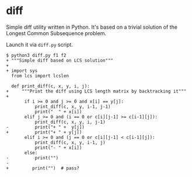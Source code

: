 # diff

Simple diff utility written in Python. It's based on a trivial solution of the
Longest Common Subsequence problem.

Launch it via `diff.py` script.

```
$ python3 diff.py f1 f2
+ """Simple diff based on LCS solution"""
+ 
+ import sys
  from lcs import lcslen
  
  def print_diff(c, x, y, i, j):
+     """Print the diff using LCS length matrix by backtracking it"""
+ 
       if i >= 0 and j >= 0 and x[i] == y[j]:
           print_diff(c, x, y, i-1, j-1)
           print("  " + x[i])
       elif j >= 0 and (i == 0 or c[i][j-1] >= c[i-1][j]):
           print_diff(c, x, y, i, j-1)
-          print("+ " +  y[j])
+          print("+ " + y[j])
       elif i >= 0 and (j == 0 or c[i][j-1] < c[i-1][j]):
           print_diff(c, x, y, i-1, j)
           print("- " + x[i])
       else:
-          print("")
- 
+         print("")  # pass?
```
